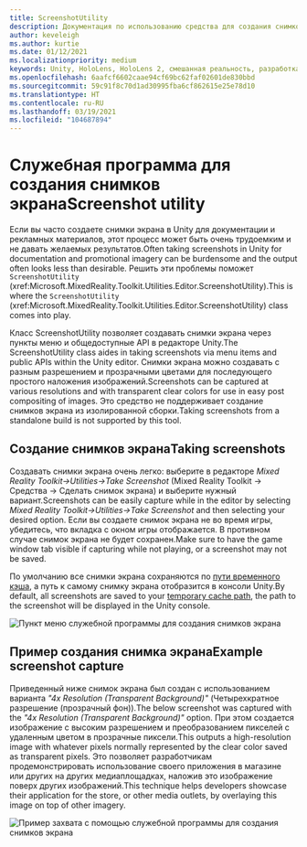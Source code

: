 ```yaml
---
title: ScreenshotUtility
description: Документация по использованию средства для создания снимков экрана в MRTK.
author: keveleigh
ms.author: kurtie
ms.date: 01/12/2021
ms.localizationpriority: medium
keywords: Unity, HoloLens, HoloLens 2, смешанная реальность, разработка, MRTK
ms.openlocfilehash: 6aafcf6602caae94cf69bc62faf02601de830bbd
ms.sourcegitcommit: 59c91f8c70d1ad30995fba6cf862615e25e78d10
ms.translationtype: HT
ms.contentlocale: ru-RU
ms.lasthandoff: 03/19/2021
ms.locfileid: "104687894"
---
```

# <a name="screenshot-utility"></a><span data-ttu-id="515bc-104">Служебная программа для создания снимков экрана</span><span class="sxs-lookup"><span data-stu-id="515bc-104">Screenshot utility</span></span>

<span data-ttu-id="515bc-105">Если вы часто создаете снимки экрана в Unity для документации и рекламных материалов, этот процесс может быть очень трудоемким и не давать желаемых результатов.</span><span class="sxs-lookup"><span data-stu-id="515bc-105">Often taking screenshots in Unity for documentation and promotional imagery can be burdensome and the output often looks less than desirable.</span></span> <span data-ttu-id="515bc-106">Решить эти проблемы поможет `ScreenshotUtility` (xref:Microsoft.MixedReality.Toolkit.Utilities.Editor.ScreenshotUtility).</span><span class="sxs-lookup"><span data-stu-id="515bc-106">This is where the `ScreenshotUtility` (xref:Microsoft.MixedReality.Toolkit.Utilities.Editor.ScreenshotUtility) class comes into play.</span></span>

<span data-ttu-id="515bc-107">Класс ScreenshotUtility позволяет создавать снимки экрана через пункты меню и общедоступные API в редакторе Unity.</span><span class="sxs-lookup"><span data-stu-id="515bc-107">The ScreenshotUtility class aides in taking screenshots via menu items and public APIs within the Unity editor.</span></span> <span data-ttu-id="515bc-108">Снимки экрана можно создавать с разным разрешением и прозрачными цветами для последующего простого наложения изображений.</span><span class="sxs-lookup"><span data-stu-id="515bc-108">Screenshots can be captured at various resolutions and with transparent clear colors for use in easy post compositing of images.</span></span> <span data-ttu-id="515bc-109">Это средство не поддерживает создание снимков экрана из изолированной сборки.</span><span class="sxs-lookup"><span data-stu-id="515bc-109">Taking screenshots from a standalone build is not supported by this tool.</span></span>

## <a name="taking-screenshots"></a><span data-ttu-id="515bc-110">Создание снимков экрана</span><span class="sxs-lookup"><span data-stu-id="515bc-110">Taking screenshots</span></span>

<span data-ttu-id="515bc-111">Создавать снимки экрана очень легко: выберите в редакторе *Mixed Reality Toolkit->Utilities->Take Screenshot* (Mixed Reality Toolkit -> Средства -> Сделать снимок экрана) и выберите нужный вариант.</span><span class="sxs-lookup"><span data-stu-id="515bc-111">Screenshots can be easily capture while in the editor by selecting *Mixed Reality Toolkit->Utilities->Take Screenshot* and then selecting your desired option.</span></span> <span data-ttu-id="515bc-112">Если вы создаете снимок экрана не во время игры, убедитесь, что вкладка с окном игры отображается. В противном случае снимок экрана не будет сохранен.</span><span class="sxs-lookup"><span data-stu-id="515bc-112">Make sure to have the game window tab visible if capturing while not playing, or a screenshot may not be saved.</span></span>

<span data-ttu-id="515bc-113">По умолчанию все снимки экрана сохраняются по [пути временного кэша](https://docs.unity3d.com/ScriptReference/Application-temporaryCachePath.html), а путь к самому снимку экрана отобразится в консоли Unity.</span><span class="sxs-lookup"><span data-stu-id="515bc-113">By default, all screenshots are saved to your [temporary cache path](https://docs.unity3d.com/ScriptReference/Application-temporaryCachePath.html), the path to the screenshot will be displayed in the Unity console.</span></span>

![Пункт меню служебной программы для создания снимков экрана](../Images/ScreenshotUtility/MRTK_ScreenshotUtility_Menu_Item.png)

## <a name="example-screenshot-capture"></a><span data-ttu-id="515bc-115">Пример создания снимка экрана</span><span class="sxs-lookup"><span data-stu-id="515bc-115">Example screenshot capture</span></span>

<span data-ttu-id="515bc-116">Приведенный ниже снимок экрана был создан с использованием варианта *"4x Resolution (Transparent Background)"* (Четырехкратное разрешение (прозрачный фон)).</span><span class="sxs-lookup"><span data-stu-id="515bc-116">The below screenshot was captured with the *"4x Resolution (Transparent Background)"* option.</span></span> <span data-ttu-id="515bc-117">При этом создается изображение с высоким разрешением и преобразованием пикселей с удаленным цветом в прозрачные пиксели.</span><span class="sxs-lookup"><span data-stu-id="515bc-117">This outputs a high-resolution image with whatever pixels normally represented by the clear color saved as transparent pixels.</span></span> <span data-ttu-id="515bc-118">Это позволяет разработчикам продемонстрировать использование своего приложения в магазине или других на других медиаплощадках, наложив это изображение поверх других изображений.</span><span class="sxs-lookup"><span data-stu-id="515bc-118">This technique helps developers showcase their application for the store, or other media outlets, by overlaying this image on top of other imagery.</span></span>

![Пример захвата с помощью служебной программы для создания снимков экрана](../Images/ScreenshotUtility/MRTK_ScreenshotUtility_Example_Capture.png)
